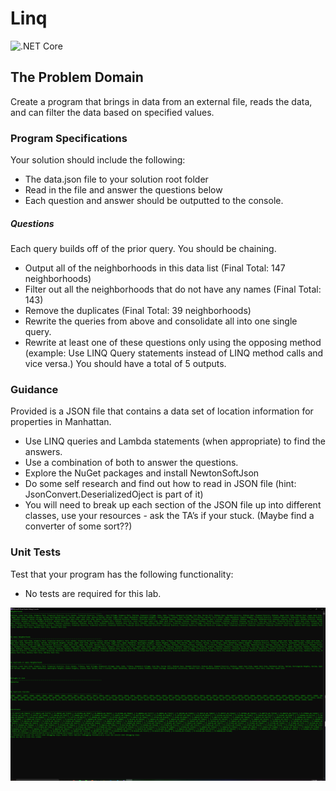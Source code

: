 # Linq
![.NET Core](https://github.com/ArikMackenburg/Linq/workflows/.NET%20Core/badge.svg)
## The Problem Domain
Create a program that brings in data from an external file, reads the data, and can filter the data based on specified values.

### Program Specifications
Your solution should include the following:

+ The data.json file to your solution root folder
+ Read in the file and answer the questions below
+ Each question and answer should be outputted to the console.
##### Questions
Each query builds off of the prior query. You should be chaining.

+ Output all of the neighborhoods in this data list (Final Total: 147 neighborhoods)
+ Filter out all the neighborhoods that do not have any names (Final Total: 143)
+ Remove the duplicates (Final Total: 39 neighborhoods)
+ Rewrite the queries from above and consolidate all into one single query.
+ Rewrite at least one of these questions only using the opposing method (example: Use LINQ Query statements instead of LINQ method calls and vice versa.)
You should have a total of 5 outputs.

### Guidance
Provided is a JSON file that contains a data set of location information for properties in Manhattan.

+ Use LINQ queries and Lambda statements (when appropriate) to find the answers.
+ Use a combination of both to answer the questions.
+ Explore the NuGet packages and install NewtonSoftJson
+ Do some self research and find out how to read in JSON file (hint: JsonConvert.DeserializedOject is part of it)
+ You will need to break up each section of the JSON file up into different classes, use your resources - ask the TA’s if your stuck. (Maybe find a converter of some sort??)
### Unit Tests
Test that your program has the following functionality:

+ No tests are required for this lab.

![Screenshot](./Assets/Screenshot.png)
